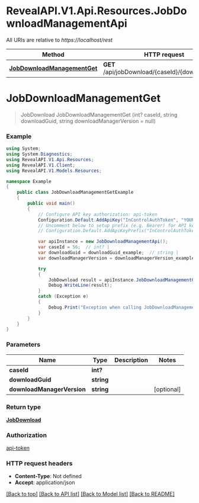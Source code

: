 # RevealAPI.V1.Api.Resources.JobDownloadManagementApi

All URIs are relative to *https://localhost/rest*

Method | HTTP request | Description
------------- | ------------- | -------------
[**JobDownloadManagementGet**](JobDownloadManagementApi.md#jobdownloadmanagementget) | **GET** /api/jobDownload/{caseId}/{downloadGuid} | 


<a name="jobdownloadmanagementget"></a>
# **JobDownloadManagementGet**
> JobDownload JobDownloadManagementGet (int? caseId, string downloadGuid, string downloadManagerVersion = null)



### Example
```csharp
using System;
using System.Diagnostics;
using RevealAPI.V1.Api.Resources;
using RevealAPI.V1.Client;
using RevealAPI.V1.Models.Resources;

namespace Example
{
    public class JobDownloadManagementGetExample
    {
        public void main()
        {
            // Configure API key authorization: api-token
            Configuration.Default.AddApiKey("InControlAuthToken", "YOUR_API_KEY");
            // Uncomment below to setup prefix (e.g. Bearer) for API key, if needed
            // Configuration.Default.AddApiKeyPrefix("InControlAuthToken", "Bearer");

            var apiInstance = new JobDownloadManagementApi();
            var caseId = 56;  // int? | 
            var downloadGuid = downloadGuid_example;  // string | 
            var downloadManagerVersion = downloadManagerVersion_example;  // string |  (optional) 

            try
            {
                JobDownload result = apiInstance.JobDownloadManagementGet(caseId, downloadGuid, downloadManagerVersion);
                Debug.WriteLine(result);
            }
            catch (Exception e)
            {
                Debug.Print("Exception when calling JobDownloadManagementApi.JobDownloadManagementGet: " + e.Message );
            }
        }
    }
}
```

### Parameters

Name | Type | Description  | Notes
------------- | ------------- | ------------- | -------------
 **caseId** | **int?**|  | 
 **downloadGuid** | **string**|  | 
 **downloadManagerVersion** | **string**|  | [optional] 

### Return type

[**JobDownload**](JobDownload.md)

### Authorization

[api-token](../README.md#api-token)

### HTTP request headers

 - **Content-Type**: Not defined
 - **Accept**: application/json

[[Back to top]](#) [[Back to API list]](../README.md#documentation-for-api-endpoints) [[Back to Model list]](../README.md#documentation-for-models) [[Back to README]](../README.md)

